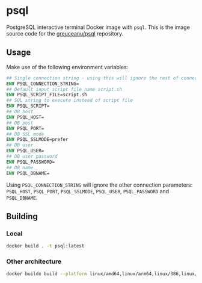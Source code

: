 # psql

PostgreSQL interactive terminal Docker image with ```psql```. This is the image source code for the [greuceanu/psql](https://hub.docker.com/r/greuceanu/psql) repository.

## Usage

Make use of the following environment variables:

```dockerfile
## Single connection string - using this will ignore the rest of connection parameters
ENV PSQL_CONNECTION_STRING=
## Default input script file name script.sh
ENV PSQL_SCRIPT_FILE=script.sh
## SQL string to execute instead of script file
ENV PSQL_SCRIPT=
## DB host
ENV PSQL_HOST=
## DB post
ENV PSQL_PORT=
## DB SSL mode
ENV PSQL_SSLMODE=prefer
## DB user
ENV PSQL_USER=
## DB user password
ENV PSQL_PASSWORD=
## DB name
ENV PSQL_DBNAME=
```

Using ```PSQL_CONNECTION_STRING``` will ignore the other connection parameters: ```PSQL_HOST```, ```PSQL_PORT```,
```PSQL_SSLMODE```, ```PSQL_USER```, ```PSQL_PASSWORD``` and ```PSQL_DBNAME```.

## Building

### Local

```bash
docker build . -t psql:latest
```

### Other architecture

```bash
docker buildx build --platform linux/amd64,linux/arm64,linux/386,linux/arm/v7,linux/arm/v6 --build-arg ALPINE_VERSION=latest -t greuceanu/psql:latest .
```
